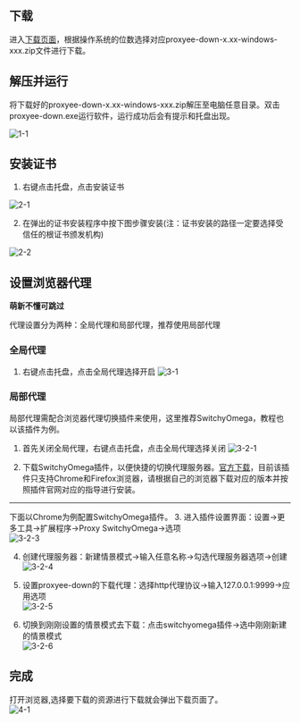 ## 下载
进入[下载页面](https://github.com/monkeyWie/proxyee-down/releases)，根据操作系统的位数选择对应proxyee-down-x.xx-windows-xxx.zip文件进行下载。
## 解压并运行
将下载好的proxyee-down-x.xx-windows-xxx.zip解压至电脑任意目录。双击proxyee-down.exe运行软件，运行成功后会有提示和托盘出现。  
 
![1-1](https://github.com/monkeyWie/proxyee-down/raw/master/view/guide/windows/imgs/1-1.png)
## 安装证书
1. 右键点击托盘，点击安装证书

![2-1](https://github.com/monkeyWie/proxyee-down/raw/master/view/guide/windows/imgs/2-1.png)  

2. 在弹出的证书安装程序中按下图步骤安装(注：证书安装的路径一定要选择受信任的根证书颁发机构)  

![2-2](https://github.com/monkeyWie/proxyee-down/raw/master/view/guide/windows/imgs/2-2.png)
## 设置浏览器代理  
**萌新不懂可跳过**  

代理设置分为两种：全局代理和局部代理，推荐使用局部代理
### 全局代理
1. 右键点击托盘，点击全局代理选择开启
![3-1](https://github.com/monkeyWie/proxyee-down/raw/master/view/guide/windows/imgs/3-1-1.png)  

### 局部代理
局部代理需配合浏览器代理切换插件来使用，这里推荐SwitchyOmega，教程也以该插件为例。
1. 首先关闭全局代理，右键点击托盘，点击全局代理选择关闭
![3-2-1](https://github.com/monkeyWie/proxyee-down/raw/master/view/guide/windows/imgs/3-2-1.png)  

2. 下载SwitchyOmega插件，以便快捷的切换代理服务器。[官方下载](https://www.switchyomega.com/download.html)，目前该插件只支持Chrome和Firefox浏览器，请根据自己的浏览器下载对应的版本并按照插件官网对应的指导进行安装。    

---

下面以Chrome为例配置SwitchyOmega插件。
3. 进入插件设置界面：设置->更多工具->扩展程序->Proxy SwitchyOmega->选项  
![3-2-3](https://github.com/monkeyWie/proxyee-down/raw/master/view/guide/windows/imgs/3-2-1.png)  

4. 创建代理服务器：新建情景模式->输入任意名称->勾选代理服务器选项->创建  
![3-2-4](https://github.com/monkeyWie/proxyee-down/raw/master/view/guide/windows/imgs/3-2-2.png)  

5. 设置proxyee-down的下载代理：选择http代理协议->输入127.0.0.1:9999->应用选项  
![3-2-5](https://github.com/monkeyWie/proxyee-down/raw/master/view/guide/windows/imgs/3-2-3.png)  

6. 切换到刚刚设置的情景模式去下载：点击switchyomega插件->选中刚刚新建的情景模式  
![3-2-6](https://github.com/monkeyWie/proxyee-down/raw/master/view/guide/windows/imgs/3-2-6.png)  
## 完成
打开浏览器,选择要下载的资源进行下载就会弹出下载页面了。  
![4-1](https://github.com/monkeyWie/proxyee-down/raw/master/view/guide/windows/imgs/3-2-6.png)  

